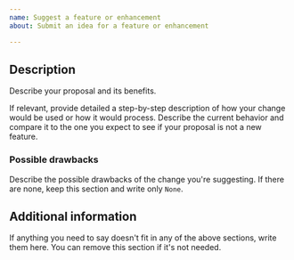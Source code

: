```yaml
---
name: Suggest a feature or enhancement
about: Submit an idea for a feature or enhancement

---
```


## Description

Describe your proposal and its benefits. 

If relevant, provide detailed a step-by-step description of how your change would be used or how it would process.
Describe the current behavior and compare it to the one you expect to see if your proposal is not a new feature.

### Possible drawbacks

Describe the possible drawbacks of the change you're suggesting. If there are none, keep this section and write only `None`.

## Additional information

If anything you need to say doesn't fit in any of the above sections, write them here. You can remove this section if it's not needed.
